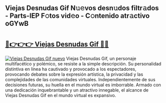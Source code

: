 ## Viejas Desnudas Gif N𝚞𝚎vos desn𝚞dos filtr𝚊dos - Parts-IEP F𝚘tos vid𝚎o - C𝚘ntenido atr𝚊ctivo oGYwB

# <h2><a href="http://mba8cn.tromn.icu/?c=Viejas+Desnudas+Gif">🔗👉👉👉 Viejas Desnudas Gif 🔗🔗</a></h2>

[![Viejas Desnudas Gif nuevo](https://i.imgur.com/pEAQMta.gif)](http://mba8cn.tromn.icu/?c=Viejas+Desnudas+Gif)
Viejas Desnudas Gif, un personaje multifacético y polémico, se resiste a la simple descripción. Su personalidad distintiva en línea ha cautivado y provocado a los espectadores, provocando debates sobre la expresión artística, la privacidad y las complejidades de las comunidades virtuales. Independientemente de sus decisiones futuras, su huella en el mundo virtual es imborrable. Armado con una dedicación inquebrantable y un atractivo innegable, el alcance de Viejas Desnudas Gif en el mundo virtual es expansivo.
